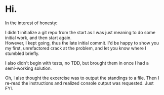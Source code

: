 # Hi.

In the interest of honesty:

I didn't initialize a git repo from the start as I was just meaning to do some initial work, and then start again.  
However, I kept going, thus the late initial commit.  I'd be happy to show you my first, unrefactored crack at the problem,
and let you know where I stumbled briefly.

I also didn't begin with tests, no TDD, but brought them in once I had a semi-working solution.

Oh, I also thought the excercise was to output the standings to a file.  Then I re-read the instructions and realized console output
was requested.  Just FYI.